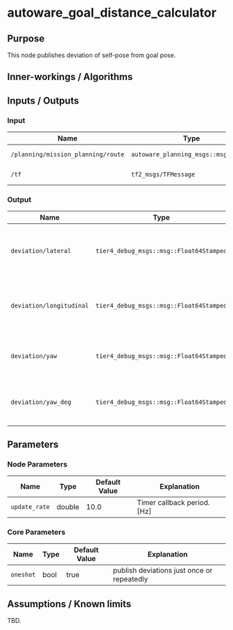 # autoware_goal_distance_calculator

## Purpose

This node publishes deviation of self-pose from goal pose.

## Inner-workings / Algorithms

## Inputs / Outputs

### Input

| Name                               | Type                                 | Description           |
| ---------------------------------- | ------------------------------------ | --------------------- |
| `/planning/mission_planning/route` | `autoware_planning_msgs::msg::Route` | Used to get goal pose |
| `/tf`                              | `tf2_msgs/TFMessage`                 | TF (self-pose)        |

### Output

| Name                     | Type                                    | Description                                                   |
| ------------------------ | --------------------------------------- | ------------------------------------------------------------- |
| `deviation/lateral`      | `tier4_debug_msgs::msg::Float64Stamped` | publish lateral deviation of self-pose from goal pose[m]      |
| `deviation/longitudinal` | `tier4_debug_msgs::msg::Float64Stamped` | publish longitudinal deviation of self-pose from goal pose[m] |
| `deviation/yaw`          | `tier4_debug_msgs::msg::Float64Stamped` | publish yaw deviation of self-pose from goal pose[rad]        |
| `deviation/yaw_deg`      | `tier4_debug_msgs::msg::Float64Stamped` | publish yaw deviation of self-pose from goal pose[deg]        |

## Parameters

### Node Parameters

| Name          | Type   | Default Value | Explanation                 |
| ------------- | ------ | ------------- | --------------------------- |
| `update_rate` | double | 10.0          | Timer callback period. [Hz] |

### Core Parameters

| Name      | Type | Default Value | Explanation                                |
| --------- | ---- | ------------- | ------------------------------------------ |
| `oneshot` | bool | true          | publish deviations just once or repeatedly |

## Assumptions / Known limits

TBD.
